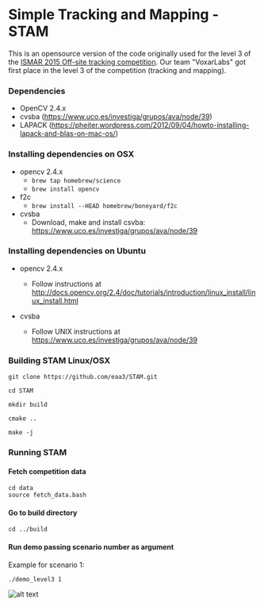 # Simple Tracking and Mapping - STAM

This is an opensource version of the code originally used for the level 3 of the [ISMAR 2015 Off-site tracking competition](http://ypcex.naist.jp/trakmark/tracking-competition/).
Our team "VoxarLabs" got first place in the level 3 of the competition (tracking and mapping).


### Dependencies ###

* OpenCV 2.4.x
* cvsba (https://www.uco.es/investiga/grupos/ava/node/39)
* LAPACK (https://pheiter.wordpress.com/2012/09/04/howto-installing-lapack-and-blas-on-mac-os/)


### Installing dependencies on OSX ###

* opencv 2.4.x
  * ``brew tap homebrew/science``
  * `` brew install opencv ``
* f2c
  * ``brew install --HEAD homebrew/boneyard/f2c``
* cvsba
  * Download, make and install csvba: https://www.uco.es/investiga/grupos/ava/node/39
  
### Installing dependencies on Ubuntu ###

* opencv 2.4.x 
  * Follow instructions at http://docs.opencv.org/2.4/doc/tutorials/introduction/linux_install/linux_install.html

* cvsba
  * Follow UNIX instructions at https://www.uco.es/investiga/grupos/ava/node/39


### Building STAM Linux/OSX ###

````
git clone https://github.com/eaa3/STAM.git

cd STAM
   
mkdir build 

cmake ..

make -j 
````

### Running STAM ###

#### Fetch competition data
````
cd data
source fetch_data.bash
````

#### Go to build directory
````
cd ../build
````

#### Run demo passing scenario number as argument 

Example for scenario 1:
````
./demo_level3 1
````

![alt text](https://github.com/eaa3/STAM/blob/master/gifs/ismar2015_tracking_S01.gif "Scenario 1")



